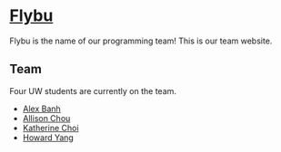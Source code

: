 # [Flybu](http://Flybu.github.io/) 

Flybu is the name of our programming team! This is our team website.

## Team

Four UW students are currently on the team.
* [Alex Banh](https://github.com/wow1881)
* [Allison Chou](https://github.com/allisonchou)
* [Katherine Choi](https://github.com/katherinexchoi)
* [Howard Yang](https://github.com/yangh25)




